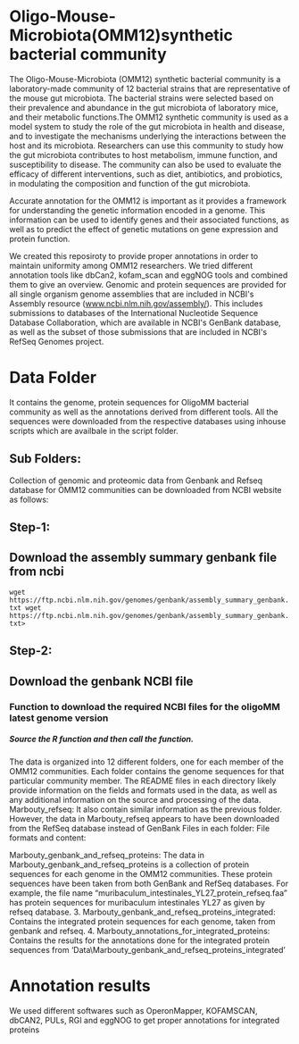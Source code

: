 # Oligo-Mouse-Microbiota(OMM12)synthetic bacterial community

The Oligo-Mouse-Microbiota (OMM12) synthetic bacterial community is a laboratory-made community of 12 bacterial strains that are representative of the mouse gut microbiota. The bacterial strains were selected based on their prevalence and abundance in the gut microbiota of laboratory mice, and their metabolic functions.The OMM12 synthetic community is used as a model system to study the role of the gut microbiota in health and disease, and to investigate the mechanisms underlying the interactions between the host and its microbiota. Researchers can use this community to study how the gut microbiota contributes to host metabolism, immune function, and susceptibility to disease. The community can also be used to evaluate the efficacy of different interventions, such as diet, antibiotics, and probiotics, in modulating the composition and function of the gut microbiota.

Accurate annotation for the OMM12 is important as it provides a framework for understanding the genetic information encoded in a genome. This information can be used to identify genes and their associated functions, as well as to predict the effect of genetic mutations on gene expression and protein function. 

We created this reposiroty to provide proper annotations in order to maintain uniformity among OMM12 researchers. We tried different annotation tools like dbCan2, kofam_scan and eggNOG tools and combined them to give an overview. Genomic and protein sequences are provided for all single organism genome assemblies that are included in NCBI's Assembly resource (www.ncbi.nlm.nih.gov/assembly/). This includes submissions to databases of the International Nucleotide Sequence Database Collaboration, which are available in NCBI's GenBank database, as well as the subset of those submissions that are included in NCBI's RefSeq Genomes project. 

# Data Folder

It contains the genome, protein sequences for OligoMM bacterial community as well as the annotations derived from different tools. All the sequences were downloaded from the respective databases using inhouse scripts which are availbale in the script folder.

## Sub Folders:

Collection of genomic and proteomic data from Genbank and Refseq database for OMM12 communities can be downloaded from NCBI website as follows:

## Step-1:
## Download the assembly summary genbank file from ncbi
``wget https://ftp.ncbi.nlm.nih.gov/genomes/genbank/assembly_summary_genbank.txt
wget https://ftp.ncbi.nlm.nih.gov/genomes/genbank/assembly_summary_genbank.txt>``

## Step-2:
## Download the genbank NCBI file

### Function to download the required NCBI files for the oligoMM latest genome version
##### Source the R function and then call the function.

The data is organized into 12 different folders, one for each member of the OMM12 communities. Each folder contains the genome sequences for that particular community member. The README files in each directory likely provide information on the fields and formats used in the data, as well as any additional information on the source and processing of the data.
Marbouty_refseq: It also contain similar information as the previous folder. However, the data in Marbouty_refseq appears to have been downloaded from the RefSeq database instead of GenBank 
Files in each folder: 
File formats and content:


Marbouty_genbank_and_refseq_proteins: The data in Marbouty_genbank_and_refseq_proteins is a collection of protein sequences for each genome in the OMM12 communities. These protein sequences have been taken from both GenBank and RefSeq databases. For example, the file name “muribaculum_intestinales_YL27_protein_refseq.faa” has protein sequences for muribaculum intestinales YL27 as given by refseq database.
3. Marbouty_genbank_and_refseq_proteins_integrated: Contains the integrated protein sequences for each genome, taken from genbank and refseq.
4. Marbouty_annotations_for_integrated_proteins: Contains the results for the annotations done for the integrated protein sequences from ‘Data\Marbouty_genbank_and_refseq_proteins_integrated’

# Annotation results

We used different softwares such as OperonMapper, KOFAMSCAN, dbCAN2, PULs, RGI and eggNOG to get proper annotations for integrated proteins





